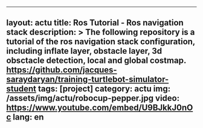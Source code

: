 
---
layout: actu
title: Ros Tutorial - Ros navigation stack
description: > The following repository  is a tutorial of the ros navigation stack configuration, including inflate layer, obstacle layer, 3d obsctacle detection, local and global costmap.
https://github.com/jacques-saraydaryan/training-turtlebot-simulator-student 
tags: [project]
category: actu
img: /assets/img/actu/robocup-pepper.jpg
video: https://www.youtube.com/embed/U9BJkkJ0nOc
lang: en
---
